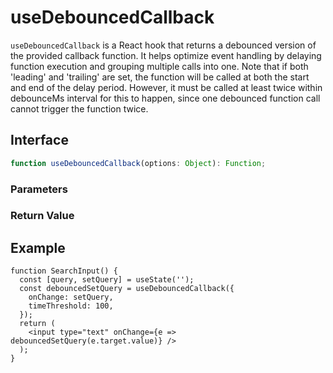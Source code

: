 # useDebouncedCallback

`useDebouncedCallback` is a React hook that returns a debounced version of the provided callback function. It helps optimize event handling by delaying function execution and grouping multiple calls into one. Note that if both 'leading' and 'trailing' are set, the function will be called at both the start and end of the delay period. However, it must be called at least twice within debounceMs interval for this to happen, since one debounced function call cannot trigger the function twice.

## Interface

```ts
function useDebouncedCallback(options: Object): Function;
```

### Parameters

<Interface
  required
  name="options"
  type="Object"
  description="The options object."
  :nested="[
    {
      name: 'options.onChange',
      type: 'Function',
      required: true,
      description: 'The callback function to debounce.',
    },
    {
      name: 'options.timeThreshold',
      type: 'number',
      required: true,
      description:
        'The number of milliseconds to delay the function execution.',
    },
    {
      name: 'options.leading',
      type: 'boolean',
      required: false,
      defaultValue: 'false',
      description:
        'If <code>true</code>, the function is called at the start of the sequence.',
    },
    {
      name: 'options.trailing',
      type: 'boolean',
      required: false,
      defaultValue: 'true',
      description:
        'If <code>true</code>, the function is called at the end of the sequence.',
    },
  ]"
/>

### Return Value

<Interface
  name=""
  type="Function"
  description="debounced function that delays invoking the callback."
/>

## Example

```tsx
function SearchInput() {
  const [query, setQuery] = useState('');
  const debouncedSetQuery = useDebouncedCallback({
    onChange: setQuery,
    timeThreshold: 100,
  });
  return (
    <input type="text" onChange={e => debouncedSetQuery(e.target.value)} />
  );
}
```
